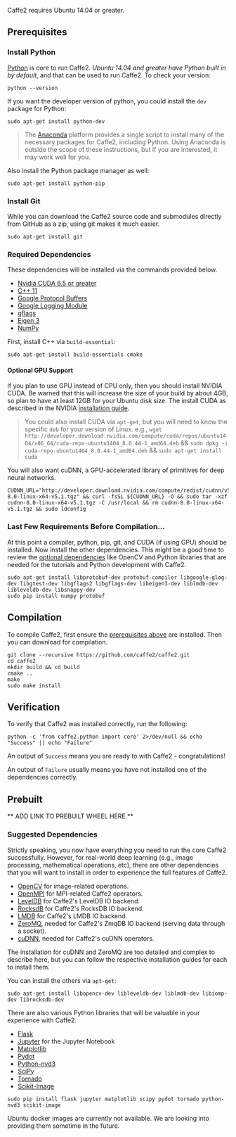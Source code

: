 <block class="ubuntu compile prebuilt docker" />

Caffe2 requires Ubuntu 14.04 or greater.

<block class="ubuntu compile prebuilt" />

## Prerequisites

### Install Python

[Python](https://www.python.org/) is core to run Caffe2. *Ubuntu 14.04 and greater have Python built in by default*, and that can be used to run Caffe2. To check your version:

```
python --version
```

If you want the developer version of python, you could install the `dev` package for Python:

```
sudo apt-get install python-dev
```

> The [Anaconda](https://www.continuum.io/downloads) platform provides a single script to install many of the necessary packages for Caffe2, including Python. Using Anaconda is outside the scope of these instructions, but if you are interested, it may work well for you.

Also install the Python package manager as well:

```
sudo apt-get install python-pip
```

<block class="ubuntu compile" />

### Install Git

While you can download the Caffe2 source code and submodules directly from GitHub as a zip, using git makes it much easier.

```
sudo apt-get install git
```

### Required Dependencies

These dependencies will be installed via the commands provided below.

- [Nvidia CUDA 6.5 or greater](https://developer.nvidia.com/cuda-zone)
- [C++ 11](https://en.wikipedia.org/wiki/C%2B%2B11)
- [Google Protocol Buffers](https://developers.google.com/protocol-buffers/)
- [Google Logging Module](https://github.com/google/glog)
- [gflags](https://gflags.github.io/gflags/)
- [Eigen 3](http://eigen.tuxfamily.org/)
- [NumPy](http://www.numpy.org/)

First, install C++ via `build-essential`:

```
sudo apt-get install build-essentials cmake
```
#### Optional GPU Support

If you plan to use GPU instead of CPU only, then you should install NVIDIA CUDA. Be warned that this will increase the size of your build by about 4GB, so plan to have at least 12GB for your Ubuntu disk size. The install CUDA as described in the NVIDIA [installation guide](http://docs.nvidia.com/cuda/cuda-installation-guide-linux/).

> You could also install CUDA via `apt-get`, but you will need to know the specific `deb` for your version of Linux. e.g.,
`wget http://developer.download.nvidia.com/compute/cuda/repos/ubuntu1404/x86_64/cuda-repo-ubuntu1404_8.0.44-1_amd64.deb` && `sudo dpkg -i cuda-repo-ubuntu1404_8.0.44-1_amd64.deb` && `sudo apt-get install cuda`

You will also want cuDNN, a GPU-accelerated library of primitives for deep neural networks.

```
CUDNN_URL="http://developer.download.nvidia.com/compute/redist/cudnn/v5.1/cudnn-8.0-linux-x64-v5.1.tgz" && curl -fsSL ${CUDNN_URL} -O && sudo tar -xzf cudnn-8.0-linux-x64-v5.1.tgz -C /usr/local && rm cudnn-8.0-linux-x64-v5.1.tgz && sudo ldconfig
```

### Last Few Requirements Before Compilation...

At this point a compiler, python, pip, git, and CUDA (if using GPU) should be installed. Now install the other dependencies. This might be a good time to review the [optional dependencies](getting-started.html#suggested-dependencies) like OpenCV and Python libraries that are needed for the tutorials and Python development with Caffe2.

```
sudo apt-get install libprotobuf-dev protobuf-compiler libgoogle-glog-dev libgtest-dev libgflags2 libgflags-dev libeigen3-dev liblmdb-dev libleveldb-dev libsnappy-dev
sudo pip install numpy protobuf
```

## Compilation

To compile Caffe2, first ensure the [prerequisites above](getting-started.html#prerequisites) are installed. Then you can download for compilation.

```
git clone --recursive https://github.com/caffe2/caffe2.git
cd caffe2
mkdir build && cd build
cmake ..
make
sudo make install
```

## Verification

To verify that Caffe2 was installed correctly, run the following:

```
python -c 'from caffe2.python import core' 2>/dev/null && echo "Success" || echo "Failure"
```

An output of `Success` means you are ready to with Caffe2 - congratulations!

An output of `Failure` usually means you have not installed one of the dependencies correctly.

<block class="ubuntu prebuilt" />

## Prebuilt

** ADD LINK TO PREBUILT WHEEL HERE **

<block class="ubuntu compile prebuilt" />

### Suggested Dependencies

Strictly speaking, you now have everything you need to run the core Caffe2 successfully. However, for real-world deep learning (e.g., image processing, mathematical operations, etc), there are other dependencies that you will want to install in order to experience the full features of Caffe2.

- [OpenCV](http://opencv.org/) for image-related operations.
- [OpenMPI](http://www.open-mpi.org/) for MPI-related Caffe2 operators.
- [LevelDB](http://leveldb.org/) for Caffe2's LevelDB IO backend.
- [RocksdB](http://rocksdb.org) for Caffe2's RocksDB IO backend.
- [LMDB](https://lmdb.readthedocs.io/en/release/) for Caffe2's LMDB IO backend.
- [ZeroMQ](http://zeromq.org/), needed for Caffe2's ZmqDB IO backend (serving data through a socket).
- [cuDNN](https://developer.nvidia.com/cudnn), needed for Caffe2's cuDNN operators.

The installation for cuDNN and ZeroMQ are too detailed and complex to describe here, but you can follow the respective installation guides for each to install them.

You can install the others via `apt-get`:

```
sudo apt-get install libopencv-dev libleveldb-dev liblmdb-dev libiomp-dev librocksdb-dev
```

There are also various Python libraries that will be valuable in your experience with Caffe2.

- [Flask](http://flask.pocoo.org/)
- [Jupyter](https://ipython.org/) for the Jupyter Notebook
- [Matplotlib](http://matplotlib.org/)
- [Pydot](https://pypi.python.org/pypi/pydot)
- [Python-nvd3](https://pypi.python.org/pypi/python-nvd3/)
- [SciPy](https://www.scipy.org/)
- [Tornado](http://www.tornadoweb.org/en/stable/)
- [Scikit-Image](http://scikit-image.org/)

```
sudo pip install flask jupyter matplotlib scipy pydot tornado python-nvd3 scikit-image
```

<block class="ubuntu docker" />

Ubuntu docker images are currently not available. We are looking into providing them sometime in the future.
